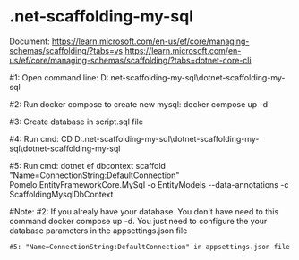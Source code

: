 # .net-scaffolding-my-sql
Document: 
https://learn.microsoft.com/en-us/ef/core/managing-schemas/scaffolding/?tabs=vs
https://learn.microsoft.com/en-us/ef/core/managing-schemas/scaffolding/?tabs=dotnet-core-cli

#1: Open command line: D:\.net-scaffolding-my-sql\dotnet-scaffolding-my-sql

#2: Run docker compose to create new mysql: docker compose up -d

#3: Create database in script.sql file

#4: Run cmd: CD D:\.net-scaffolding-my-sql\dotnet-scaffolding-my-sql\dotnet-scaffolding-my-sql

#5: Run cmd: dotnet ef dbcontext scaffold "Name=ConnectionString:DefaultConnection" Pomelo.EntityFrameworkCore.MySql -o EntityModels --data-annotations -c ScaffoldingMysqlDbContext

#Note:
	#2: If you alrealy have your database. You don't have need to this command docker compose up -d. You just need to configure the your database parameters in the appsettings.json file
	
	#5: "Name=ConnectionString:DefaultConnection" in appsettings.json file

